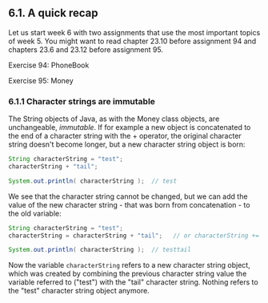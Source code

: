 ## 6.1. A quick recap

Let us start week 6 with two assignments that use the most important topics of week 5. You might want to read chapter 23.10 before assignment 94 and chapters 23.6 and 23.12 before assignment 95.

Exercise 94: PhoneBook

Exercise 95: Money

### 6.1.1 Character strings are immutable
The String objects of Java, as with the Money class objects, are unchangeable, *immutable*. If for example a new object is concatenated to the end of a character string with the + operator, the original character string doesn't become longer, but a new character string object is born:

```java
String characterString = "test";
characterString + "tail";

System.out.println( characterString );  // test
```

We see that the character string cannot be changed, but we can add the value of the new character string - that was born from concatenation - to the old variable:

```java
String characterString = "test";
characterString = characterString + "tail";   // or characterString += "tail";

System.out.println( characterString );  // testtail
```

Now the variable `characterString` refers to a new character string object, which was created by combining the previous character string value the variable referred to ("test") with the "tail" character string. Nothing refers to the "test" character string object anymore.

